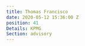```yaml
---
title: Thomas Francisco
date: 2020-05-12 15:36:00 Z
position: 41
Details: KPMG
Section: advisory
---
```


